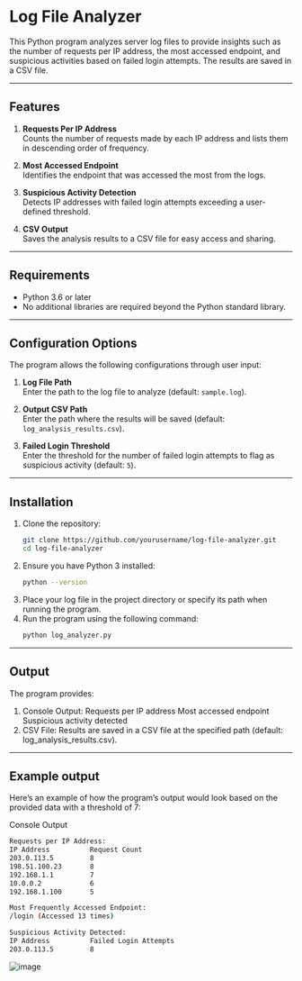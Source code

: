 # Log File Analyzer

This Python program analyzes server log files to provide insights such as the number of requests per IP address, the most accessed endpoint, and suspicious activities based on failed login attempts. The results are saved in a CSV file.

---

## Features

1. **Requests Per IP Address**  
   Counts the number of requests made by each IP address and lists them in descending order of frequency.

2. **Most Accessed Endpoint**  
   Identifies the endpoint that was accessed the most from the logs.

3. **Suspicious Activity Detection**  
   Detects IP addresses with failed login attempts exceeding a user-defined threshold.

4. **CSV Output**  
   Saves the analysis results to a CSV file for easy access and sharing.

---

## Requirements

- Python 3.6 or later
- No additional libraries are required beyond the Python standard library.

---

## Configuration Options

The program allows the following configurations through user input:

1. **Log File Path**  
   Enter the path to the log file to analyze (default: `sample.log`).

2. **Output CSV Path**  
   Enter the path where the results will be saved (default: `log_analysis_results.csv`).

3. **Failed Login Threshold**  
   Enter the threshold for the number of failed login attempts to flag as suspicious activity (default: `5`).

---

## Installation

1. Clone the repository:
   ```bash
   git clone https://github.com/yourusername/log-file-analyzer.git
   cd log-file-analyzer
2. Ensure you have Python 3 installed:
   ```bash
   python --version
3. Place your log file in the project directory or specify its path when running the program.
4. Run the program using the following command:
   ```bash
   python log_analyzer.py

---

## Output

The program provides:
1. Console Output:
Requests per IP address
Most accessed endpoint
Suspicious activity detected
2. CSV File:
Results are saved in a CSV file at the specified path (default: log_analysis_results.csv).

---

## Example output

Here’s an example of how the program’s output would look based on the provided data with a threshold of 7:

Console Output
```bash
Requests per IP Address:
IP Address          Request Count
203.0.113.5         8
198.51.100.23       8
192.168.1.1         7
10.0.0.2            6
192.168.1.100       5

Most Frequently Accessed Endpoint:
/login (Accessed 13 times)

Suspicious Activity Detected:
IP Address          Failed Login Attempts
203.0.113.5         8
```
![image](https://github.com/user-attachments/assets/ef0bd19e-d60a-4ea5-8085-191baebf6517)
